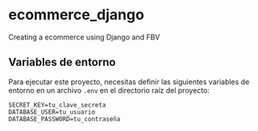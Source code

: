 # ecommerce_django
Creating a ecommerce using Django and FBV

## Variables de entorno

Para ejecutar este proyecto, necesitas definir las siguientes variables de entorno en un archivo `.env` en el directorio raíz del proyecto:

```plaintext
SECRET_KEY=tu_clave_secreta
DATABASE_USER=tu_usuario
DATABASE_PASSWORD=tu_contraseña
